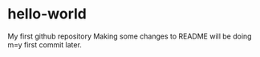 # hello-world
My first github repository
Making some changes to README will be doing m=y first commit later.
